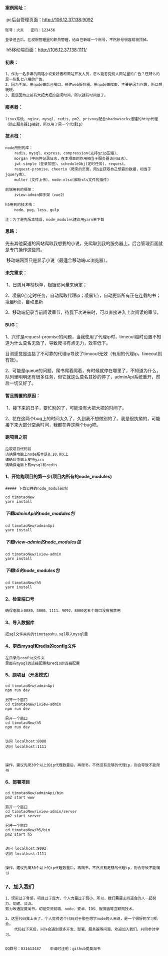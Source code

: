 #### 案例网址：

​	pc后台管理页面：http://106.12.37.138:9092

    账号：火炎   密码：123456

    登录进去后，在权限管理里的职员管理，给自己新增一个账号，不然账号很容易被顶掉。

​	h5移动端页面：http://106.12.37.138:1111/

#### 初衷：

```
1、作为一名多年的网路小说爱好者和网站开发人员，怎么能忍受别人网站里的广告？还特么的是一些乱七八糟的广告。
2、因为手痒，用node做后台接口，搭建web服务器，用node做爬虫，主要是因为兴趣，所以想玩玩。
3、更是因为之前有大把大把的空闲时间，所以就有时间做了。
```

#### 服务器：

```
linux系统、nginx、mysql、redis、pm2、privoxy配合shadowsocks搭建的http代理（防止服务器ip被封，所以用了另一个代理ip）
```

#### 技术栈：

```
node用到的库：
	redis、mysql、express、compression(支持gzip压缩)、
	morgan（中间件记录日志，在本项目的作用相当于服务器访问日志）、
	jwt-simple（登录加密）、scheduleObj(定时任务)、request、
	request-promise、cheerio（爬来的页面，用$去获取自己想要的数据，相当于jquery库）、
	multer（文件上传）、node-xlsx(解析xls文件的插件)

前端用到的框架：
	iview-admin脚手架（vue2）
	
h5用到的技术栈：
	node、pug、less、gulp
	
注：为了避免版本错误，node_modules建议用yarn来下载
```

#### 思路：

​	先去其他渠道的网站爬取我想要的小说，先爬取到我的服务器上。后台管理页面就是专门操作这些的。

​	移动端网页只是显示小说（最适合移动端uc浏览器）。

#### 未完需求：

​	1、日周月年榜榜单，根据访问量来确定；

​	2、凌晨0点定时任务，自动爬取代理ip；凌晨1点，自动更新所有正在连载的书；凌晨6点，自动更新

​	3、移动端记录当前阅读章节，待我下次进来时，可以直接进入上次阅读的章节。

#### BUG：

​	1、兴许是request-promise的问题，当我使用了代理ip时，timeout超时设置不知道为什么莫名无效了，导致爬书有点无力，效率低下。

​	目测感觉是连接了不可靠的代理ip导致了timoout无效（有用的代理ip，timeout则有效）。

​	2、可能是queue的问题，爬书爬着爬着，有时候就停在哪里了，不知道为什么，队列里明明还有很多任务，但它就这么莫名其妙的停了，adminApi系统重开，然后一切又好了。

#### 暂且搁置的原因：

​	1、接下来的日子，要忙别的了，可能没有大把大把的时间了。

​	2、花在这两个bug上的时间太久了，久到我不想做别的了。我是很执拗的，可能接下来大部分空余时间，我都在弄这两个bug吧。

#### 跑项目之前

```
拉取项目代码前
请确保电脑上node版本是8.10.0以上
请确保电脑上支持yarn
请确保电脑上有mysql和redis
```

#### 1、开始跑项目的第一步(项目内所有的node_modules)

	##### 下载公共的node_modules包

```
cd timotaoNew
yarn install
```

##### 下载adminApi的node_modules包

```
cd timotaoNew/adminApi
yarn install
```

##### 下载iview-admin的node_modules包

```
cd timotaoNew/iview-admin
yarn install
```

##### 下载h5的node_modules包

```
cd timotaoNew/h5
yarn install
```

#### 2、检查端口号

```
确保电脑上8080、3000、1111、9092、8000这五个端口没有被禁用
```

#### 3、导入数据库

```
把sql文件夹内的timotaoshu.sql导入mysql里
```

#### 4、更改mysql和redis的config文件

```
在目录的config文件夹
里面有mysql的连接配置和redis的连接配置
```

#### 5、跑项目（开发模式）

```
cd timotaoNew/adminApi
npm run dev

另开一个窗口
cd timotaoNew/iview-admin
npm run dev

另开一个窗口
cd timotaoNew/h5
npm run dev


访问 localhost:8080
访问 localhost:1111



操作，建议先爬30个以上的ip代理数量后，再爬书，不然没有足够的代理ip，则会导致不能爬书
```

#### 6、部署项目

```
cd timotaoNew/adminApi/bin
pm2 start www

另开一个窗口
cd timotaoNew/iview-admin/server
pm2 start server

另开一个窗口
cd timotaoNew/h5/bin
pm2 start h5


访问 localhost:9092
访问 localhost:1111


操作，建议先爬30个以上的ip代理数量后，再爬书，不然没有足够的代理ip，则会导致不能爬书
```



### 7、加入我们

```
1、现实过于骨感，项目过于庞大，个人力量过于弱小，所以，我们需要志同道合的人一起努力、切磋、交流。
努力改造提莫淘书，切磋交流前端、node、安卓、IOS、服务器等互联网技术。

2、这里代码我上传了，个人觉得这个代码对于那些想学node的人来说，是一个很好的学习机会，
    代码拉下来后，兴许会遇到很多开发、部署、服务器等问题，欢迎加入我们，共同参讨学习。


QQ群号：831613487    申请时注明：github提莫淘书
```







​	

​	